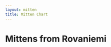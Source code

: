 ```yaml
---
layout: mitten
title: Mitten Chart
---
```

# Mittens from Rovaniemi

<script type="text/javascript">
    window.Mitten.config = `
AAAAAABBAACCAABBDDADDBBAACCAABBAAAAAA
AAAAABBAACCAABBDDAAADDBBAACCAABBAAAAA
AAAABBAACCAABBDDAACAADDBBAACCAABBAAAA
AAABBAACCAABBDDAACCCAADDBBAACCAABBAAA
AABBAACCAABBDDAACCDCCAADDBBAACCAABBAA
AABBAACCAABBDDACCDDDCCADDBBAACCAABBAA
AAABBAACCAABBDDACCDCCADDBBAACCAABBAAA
AAAABBAACCAABBDDACCCADDBBAACCAABBAAAA
AAAAABBAACCAABBDDACADDBBAACCAABBAAAAA
AAAAAABBAACCAABBDDADDBBAACCAABBAAAAAA
AAAAABBAACCAABBDDAAADDBBAACCAABBAAAAA
AAAABBAACCAABBDDAACAADDBBAACCAABBAAAA
AAABBAACCAABBDDAACCCAADDBBAACCAABBAAA
AABBAACCAABBDDAACCDCCAADDBBAACCAABBAA
AABBAACCAABBDDACCDDDCCADDBBAACCAABBAA
AAABBAACCAABBDDACCDCCADDBBAACCAABBAAA
AAAABBAACCAABBDDACCCADDBBAACCAABBAAAA
AAAAABBAACCAABBDDACADDBBAACCAABBAAAAA
AAAAAABBAACCAABBDDADDBBAACCAABBAAAAAA
`
</script>
